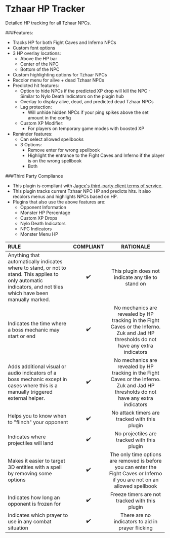 # Tzhaar HP Tracker
Detailed HP tracking for all Tzhaar NPCs.

###Features:
* Tracks HP for both Fight Caves and Inferno NPCs
* Custom font options
* 3 HP overlay locations:
  * Above the HP bar
  * Center of the NPC 
  * Bottom of the NPC
* Custom highlighting options for Tzhaar NPCs
* Recolor menu for alive + dead Tzhaar NPCs
* Predicted hit features:
  * Option to hide NPCs if the predicted XP drop will kill the NPC - Similar to Nylo Death Indicators on the plugin hub
  * Overlay to display alive, dead, and predicted dead Tzhaar NPCs
  * Lag protection:
    * Will unhide hidden NPCs if your ping spikes above the set amount in the config
  * Custom XP Modifier:
    * For players on temporary game modes with boosted XP
* Reminder features:
  * Can select allowed spellbooks
  * 3 Options:
    * Remove enter for wrong spellbook
    * Highlight the entrance to the Fight Caves and Inferno if the player is on the wrong spellbook
    * Both

###Third Party Compliance
* This plugin is compliant with [Jagex's third-party client terms of service](https://secure.runescape.com/m=news/third-party-client-guidelines?oldschool=1).
* This plugin tracks current Tzhaar NPC HP and predicts hits. It also recolors menus and highlights NPCs based on HP. 
* Plugins that also use the above features are: 
  * Opponent Information 
  * Monster HP Percentage 
  * Custom XP Drops 
  * Nylo Death Indicators
  * NPC Indicators
  * Monster Menu HP
  
| RULE | COMPLIANT | RATIONALE |
| :------ | :------: | :------: |
| Anything that automatically indicates where to stand, or not to stand. This applies to only automatic indicators, and not tiles which have been manually marked. |  ✔️ | This plugin does not indicate any tile to stand on |
| Indicates the time where a boss mechanic may start or end |  ✔️| No mechanics are revealed by HP tracking in the Fight Caves or the Inferno. Zuk and Jad HP thresholds do not have any extra indicators |
| Adds additional visual or audio indicators of a boss mechanic except in cases where this is a manually triggered external helper. |  ✔️| No mechanics are revealed by HP tracking in the Fight Caves or the Inferno. Zuk and Jad HP thresholds do not have any extra indicators |
| Helps you to know when to "flinch" your opponent |  ✔️| No attack timers are tracked with this plugin |
| Indicates where projectiles will land |  ✔️| No projectiles are tracked with this plugin |
| Makes it easier to target 3D entities with a spell by removing some options |  ✔️| The only time options are removed is before you can enter the Fight Caves or Inferno if you are not on an allowed spellbook |
| Indicates how long an opponent is frozen for |  ✔️| Freeze timers are not tracked with this plugin |
| Indicates which prayer to use in any combat situation |  ✔️| There are no indicators to aid in prayer flicking |